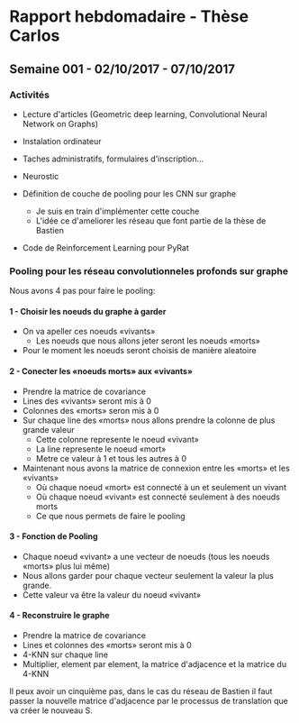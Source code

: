 # Rapport hebdomadaire - Thèse Carlos

## Semaine 001 - 02/10/2017 - 07/10/2017

### Activités

* Lecture d'articles (Geometric deep learning, Convolutional Neural Network on Graphs)

* Instalation ordinateur

* Taches administratifs, formulaires d'inscription...

* Neurostic

* Définition de couche de pooling pour les CNN sur graphe 
    * Je suis en train d'implémenter cette couche
    * L'idée ce d'ameliorer les réseau que font partie de la thèse de Bastien 

* Code de Reinforcement Learning pour PyRat

### Pooling pour les réseau convolutionneles profonds sur graphe

Nous avons 4 pas pour faire le pooling:

#### 1 - Choisir les noeuds du graphe à garder

* On va apeller ces noeuds «vivants»
    * Les noeuds que nous allons jeter seront les noeuds «morts»
* Pour le moment les noeuds seront choisis de manière aleatoire

#### 2 - Conecter les «noeuds morts» aux «vivants» 
* Prendre la matrice de covariance
* Lines des «vivants» seront mis à 0
* Colonnes des «morts» seron mis à 0
* Sur chaque line des «morts» nous allons prendre la colonne de plus grande valeur
    * Cette colonne represente le noeud «vivant»
    * La line represente le noeud «mort»
    * Metre ce valeur à 1 et tous les autres à 0
* Maintenant nous avons la matrice de connexion entre les «morts» et les «vivants»
    * Où chaque noeud «mort» est connecté à un et seulement un vivant
    * Où chaque noeud «vivant» est connecté seulement à des noeuds morts
    * Ce que nous permets de faire le pooling

#### 3 - Fonction de Pooling

* Chaque noeud «vivant» a une vecteur de noeuds (tous les noeuds «morts» plus lui même)
* Nous allons garder pour chaque vecteur seulement la valeur la plus grande.
* Cette valeur va être la valeur du noeud «vivant»

#### 4 - Reconstruire le graphe
* Prendre la matrice de covariance
* Lines et colonnes des «morts» seront mis à 0
* 4-KNN sur chaque line
* Multiplier, element par element, la matrice d'adjacence et la matrice du 4-KNN  

Il peux avoir un cinquième pas, dans le cas du réseau de Bastien il faut passer la nouvelle matrice d'adjacence par le processus de translation que va créer le nouveau S. 